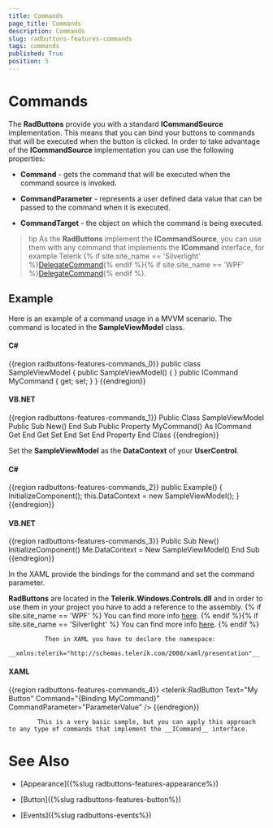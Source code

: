 ```yaml
---
title: Commands
page_title: Commands
description: Commands
slug: radbuttons-features-commands
tags: commands
published: True
position: 5
---
```


# Commands



The __RadButtons__ provide you with a standard __ICommandSource__ implementation. This means that you can bind your buttons to commands that will be executed when the button is clicked. In order to take advantage of the __ICommandSource__ implementation you can use the following properties:
	  

* __Command__ - gets the command that will be executed when the command source is invoked.
		

* __CommandParameter__ - represents a user defined data value that can be passed to the command when it is executed.
		

* __CommandTarget__ - the object on which the command is being executed.
		

>tip
		As the __RadButtons__ implement the __ICommandSource__, you can use them with
		any command that implements the __ICommand__ interface, for example Telerik
		{% if site.site_name == 'Silverlight' %}[DelegateCommand](http://www.telerik.com/help/silverlight/t_telerik_windows_controls_delegatecommand.html){% endif %}{% if site.site_name == 'WPF' %}[DelegateCommand](http://www.telerik.com/help/wpf/t_telerik_windows_controls_delegatecommand.html){% endif %}.
	  

## Example

Here is an example of a command usage in a MVVM scenario. The command is located in the __SampleViewModel__ class.
		

#### __C#__

{{region radbuttons-features-commands_0}}
	public class SampleViewModel
	{
	   public SampleViewModel()
	   {
	   }
	   public ICommand MyCommand
	   {
	       get;
	       set;
	   }
	}
	{{endregion}}



#### __VB.NET__

{{region radbuttons-features-commands_1}}
	Public Class SampleViewModel
	 Public Sub New()
	 End Sub
	 Public Property MyCommand() As ICommand
	  Get
	  End Get
	  Set
	  End Set
	 End Property
	End Class
	{{endregion}}



Set the __SampleViewModel__ as the __DataContext__ of your __UserControl__.
		

#### __C#__

{{region radbuttons-features-commands_2}}
	public Example()
	{
	   InitializeComponent();
	   this.DataContext = new SampleViewModel();
	}
	{{endregion}}



#### __VB.NET__

{{region radbuttons-features-commands_3}}
	Public Sub New()
	 InitializeComponent()
	 Me.DataContext = New SampleViewModel()
	End Sub
	{{endregion}}



In the XAML provide the bindings for the command and set the command parameter.

>

__RadButtons__ are located in the __Telerik.Windows.Controls.dll__
			  and in order to use them in your project you have to add a reference to the assembly.
			  {% if site.site_name == 'WPF' %}
				You can find more info [here](http://www.telerik.com/help/wpf/installation-installing-controls-dependencies-wpf.html).
			  {% endif %}{% if site.site_name == 'Silverlight' %}
				You can find more info [here](http://www.telerik.com/help/silverlight/installation-installing-controls-dependencies.html).
			  {% endif %}


			  Then in XAML you have to declare the namespace:
			  __xmlns:telerik="http://schemas.telerik.com/2008/xaml/presentation"__

#### __XAML__

{{region radbuttons-features-commands_4}}
	<telerik:RadButton Text="My Button"
	                   Command="{Binding MyCommand}"
	                   CommandParameter="ParameterValue" />
	{{endregion}}



>


			This is a very basic sample, but you can apply this approach to any type of commands that implement the __ICommand__ interface.
		  

# See Also

 * [Appearance]({%slug radbuttons-features-appearance%})

 * [Button]({%slug radbuttons-features-button%})

 * [Events]({%slug radbuttons-events%})
